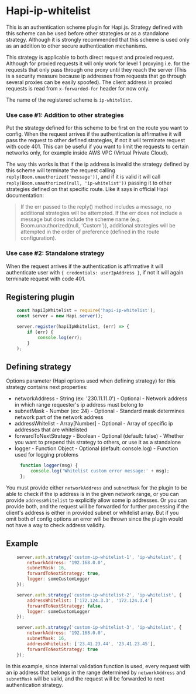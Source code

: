 # Hapi-ip-whitelist

This is an authentication scheme plugin for Hapi.js. Strategy defined with this scheme can be used before other strategies or as a standalone strategy. Although it is strongly recommended that this scheme is used only as an addition to other secure authentication mechanisms.

This strategy is applicable to both direct request and proxied request. Although for proxied requests it will only work for level 1 proxying i.e. for the requests that only pass through one proxy until they reach the server (This is a security measure because ip addresses from requests that go through several proxies can be easily spoofed). The client address in proxied requests is read from `x-forwarded-for` header for now only. 

The name of the registered scheme is `ip-whitelist`.

### Use case #1: Addition to other strategies
Put the strategy defined for this scheme to be first on the route you want to config. When the request arrives if the authentication is affirmative it will pass the request to other defined strategies, if not it will terminate request with code 401. This can be useful if you want to limit the requests to certain networks only, for example inside AWS VPC (Virtual Private Cloud).

The way this works is that if the ip address is invalid the strategy defined by this scheme will terminate the request calling `reply(Boom.unauthorized('message'))`, and if it is valid it will call `reply(Boom.unauthorized(null, 'ip-whitelist'))` passing it to other strategies defined on that specific route. Like it says in official Hapi documentation:

> If the err passed to the reply() method includes a message, no additional strategies will be attempted. If the err does not include a message but does include the scheme name (e.g. Boom.unauthorized(null, 'Custom')), additional strategies will be attempted in the order of preference (defined in the route configuration).

### Use case #2: Standalone strategy
When the request arrives if the authentication is affirmative it will authenticate user with
`{ credentials: userIpAddress }`, if not it will again terminate request with code 401.

## Registering plugin
```javascript
    const hapiIpWhitelist = require('hapi-ip-whitelist');
    const server = new Hapi.server();

    server.register(hapiIpWhitelist, (err) => {
        if (err) {
            console.log(err);
        }
    );
```
## Defining strategy
Options parameter (Hapi options used when defining strategy) for this strategy contains next properties:
- networkAddress - String (ex: '230.11.11.0') - Optional - Network address in which range requester's ip address must belong to
- subnetMask - Number (ex: 24) - Optional - Standard mask determines network part of the network address
- addressWhitelist - Array[Number] - Optional - Array of specific ip addresses that are whitelisted
- forwardToNextStrategy - Boolean - Optional (default: false) - Whether you want to prepend this strategy to others, or use it as a standalone
- logger - Function Object - Optional (default: console.log) - Function used for logging problems
  ```javascript
    function logger(msg) {
        console.log('Whitelist custom error message:' + msg);
    };
  ```

You must provide either `networkAddress` and `subnetMask` for the plugin to be able to check if the ip address is in the given network range, or you can provide `addressWhitelist` to explicitly allow some ip addresses. Or you can provide both, and the request will be forwarded for further processing if the client's address is either in provided subnet or whitelist array. But if you omit both of config options an error will be thrown since the plugin would not have a way to check address validity. 
## Example
```javascript
    server.auth.strategy('custom-ip-whitelist-1', 'ip-whitelist', {
        networkAddress: '192.168.0.0',
        subnetMask: 16,
        forwardToNextStrategy: true,
        logger: someCustomLogger
    });

    server.auth.strategy('custom-ip-whitelist-2', 'ip-whitelist', {
        addressWhitelist: ['172.124.3.3', '172.124.3.4']
        forwardToNextStrategy: false,
        logger: someCustomLogger
    });

    server.auth.strategy('custom-ip-whitelist-3', 'ip-whitelist', {
        networkAddress: '192.168.0.0',
        subnetMask: 16,
        addressWhitelist: ['23.41.23.44', '23.41.23.45'],
        forwardToNextStrategy: true
    });
```
In this example, since internal validation function is used, every request with an ip address that belongs in the range determined by `networkAddress` and `subnetMask` will be valid, and the request will be forwarded to next authentication strategy.

